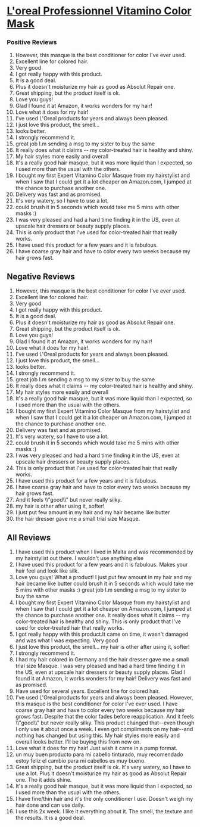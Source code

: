 # [L&#x27;oreal Professionnel Vitamino Color Mask](https://products.checkmycream.com/products/L&#x27;oreal-Professionnel-Vitamino-Color-Mask.html)

### Positive Reviews

<ol>
      <li>However, this masque is the best conditioner for color I&#x27;ve ever used.</li>
      <li>Excellent line for colored hair.</li>
      <li>Very good</li>
      <li>I got really happy with this product.</li>
      <li>It is a good deal.</li>
      <li>Plus it doesn&#x27;t moisturize my hair as good as Absolut Repair one.</li>
      <li>Great shipping, but the product itself is ok.</li>
      <li>Love you guys!</li>
      <li>Glad I found it at Amazon, it works wonders for my hair!</li>
      <li>Love what it does for my hair!  </li>
      <li>I&#x27;ve used L&#x27;Oreal products for years and always been pleased.</li>
      <li>I just love this product, the smell...</li>
      <li>looks better.</li>
      <li>I strongly recommend it.</li>
      <li>great job I.m sending a msg to my sister to buy the same</li>
      <li>It really does what it claims -- my color-treated hair is healthy and shiny.</li>
      <li>My hair styles more easily and overall</li>
      <li>It&#x27;s a really good hair masque, but it was more liquid than I expected, so I used more than the usual with the others.</li>
      <li>I bought my first Expert Vitamino Color Masque from my hairstylist and when I saw that I could get it a lot cheaper on Amazon.com, I jumped at the chance to purchase another one.</li>
      <li>Delivery was fast and as promised.</li>
      <li>It&#x27;s very watery, so I have to use a lot.</li>
      <li>could brush it in 5 seconds which would take me 5 mins with other masks :)</li>
      <li>I was very pleased and had a hard time finding it in the US, even at upscale hair dressers or beauty supply places.</li>
      <li>This is only product that I&#x27;ve used for color-treated hair that really works.</li>
      <li>I have used this product for a few years and it is fabulous.  </li>
      <li>I have coarse gray hair and have to color every two weeks because my hair grows fast.</li>
</ol>


<h2>Negative Reviews</h2>
<ol>
<li> However, this masque is the best conditioner for color I&#x27;ve ever used.</li>
<li> Excellent line for colored hair.</li>
<li> Very good</li>
<li> I got really happy with this product.</li>
<li> It is a good deal.</li>
<li> Plus it doesn&#x27;t moisturize my hair as good as Absolut Repair one.</li>
<li> Great shipping, but the product itself is ok.</li>
<li> Love you guys!</li>
<li> Glad I found it at Amazon, it works wonders for my hair!</li>
<li> Love what it does for my hair!  </li>
<li> I&#x27;ve used L&#x27;Oreal products for years and always been pleased.</li>
<li> I just love this product, the smell...</li>
<li> looks better.</li>
<li> I strongly recommend it.</li>
<li> great job I.m sending a msg to my sister to buy the same</li>
<li> It really does what it claims -- my color-treated hair is healthy and shiny.</li>
<li> My hair styles more easily and overall</li>
<li> It&#x27;s a really good hair masque, but it was more liquid than I expected, so I used more than the usual with the others.</li>
<li> I bought my first Expert Vitamino Color Masque from my hairstylist and when I saw that I could get it a lot cheaper on Amazon.com, I jumped at the chance to purchase another one.</li>
<li> Delivery was fast and as promised.</li>
<li> It&#x27;s very watery, so I have to use a lot.</li>
<li> could brush it in 5 seconds which would take me 5 mins with other masks :)</li>
<li> I was very pleased and had a hard time finding it in the US, even at upscale hair dressers or beauty supply places.</li>
<li> This is only product that I&#x27;ve used for color-treated hair that really works.</li>
<li> I have used this product for a few years and it is fabulous.  </li>
<li> I have coarse gray hair and have to color every two weeks because my hair grows fast.</li>
<li> And it feels \\&quot;good\\&quot; but never really silky.</li>
<li> my hair is other after using it, softer!</li>
<li> I just put few amount in my hair and my hair became like butter</li>
<li> the hair dresser gave me a small trial size Masque.</li>
</ol>

<h2>All Reviews</h2>

<ol>
    <li> I have used this product when I lived in Malta and was recommended by my hairstylist out there.  I wouldn&#x27;t use anything else</li>
    <li> I have used this product for a few years and it is fabulous.  Makes your hair feel and look like silk.</li>
    <li> Love you guys! What a product! I just put few amount in my hair and my hair became like butter could brush it in 5 seconds which would take me 5 mins with other masks :) great job I.m sending a msg to my sister to buy the same</li>
    <li> I bought my first Expert Vitamino Color Masque from my hairstylist and when I saw that I could get it a lot cheaper on Amazon.com, I jumped at the chance to purchase another one. It really does what it claims -- my color-treated hair is healthy and shiny. This is only product that I&#x27;ve used for color-treated hair that really works.</li>
    <li> I got really happy with this product.It came on time, it wasn&#x27;t damaged and was what I was expecting.  Very good</li>
    <li> I just love this product, the smell... my hair is other after using it, softer!</li>
    <li> I strongly recommend it.</li>
    <li> I had my hair colored in Germany and the hair dresser gave me a small trial size Masque. I was very pleased and had a hard time finding it in the US, even at upscale hair dressers or beauty supply places. Glad I found it at Amazon, it works wonders for my hair! Delivery was fast and as promised.</li>
    <li> Have used for several years.  Excellent line for colored hair.</li>
    <li> I&#x27;ve used L&#x27;Oreal products for years and always been pleased. However, this masque is the best conditioner for color I&#x27;ve ever used. I have coarse gray hair and have to color every two weeks because my hair grows fast. Despite that the color fades before reapplication. And it feels \\&quot;good\\&quot; but never really silky. This product changed that--even though I only use it about once a week. I even got compliments on my hair--and nothing has changed but using this. My hair styles more easily and overall looks better. I&#x27;ll be buying this from now on.</li>
    <li> Love what it does for my hair!  Just wish it came in a pump format.</li>
    <li> un muy buen producto para mi cabello tinturado, muy recomendado estoy feliz el cambio para mi cabellos es muy bueno.</li>
    <li> Great shipping, but the product itself is ok. It&#x27;s very watery, so I have to use a lot. Plus it doesn&#x27;t moisturize my hair as good as Absolut Repair one. Tho it adds shine.</li>
    <li> It&#x27;s a really good hair masque, but it was more liquid than I expected, so I used more than the usual with the others.</li>
    <li> I have fine/thin hair and it&#x27;s the only conditioner I use. Doesn&#x27;t weigh my hair done and can use daily.</li>
    <li> I use this 2x week. I like it everything about it. The smell, the texture and the results. It is a good deal.</li>
</ol>




